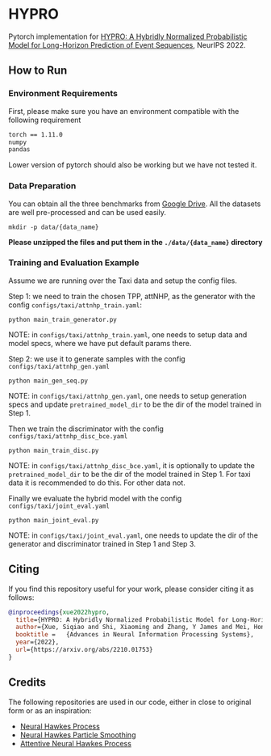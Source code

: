 
# HYPRO

Pytorch implementation for [HYPRO: A Hybridly Normalized Probabilistic Model for Long-Horizon Prediction of Event Sequences](https://arxiv.org/abs/2210.01753), NeurIPS 2022.


## How to Run

### Environment Requirements

First, please make sure you have an environment compatible with the following requirement 

```bash
torch == 1.11.0
numpy
pandas
```

Lower version of pytorch should also be working but we have not tested it. 

### Data Preparation

You can obtain all the three benchmarks from [Google Drive](https://drive.google.com/drive/folders/13e5jCkprJGB6jiVtIrU-XaCzSws5PPfB). All the datasets are well pre-processed and can be used easily.

```
mkdir -p data/{data_name}
```
**Please unzipped the files and put them in the `./data/{data_name}` directory**


### Training and Evaluation Example

Assume we are running over the Taxi data and setup the config files.


Step 1: we need to train the chosen TPP, attNHP, as the generator with the config `configs/taxi/attnhp_train.yaml`:

```
python main_train_generator.py
```
NOTE: in `configs/taxi/attnhp_train.yaml`, one needs to setup data and model specs, where we have put default params there.



Step 2: we use it to generate samples with the config `configs/taxi/attnhp_gen.yaml` 

```
python main_gen_seq.py
```
NOTE: in `configs/taxi/attnhp_gen.yaml`, one needs to setup generation specs and update `pretrained_model_dir` to be the dir of the model trained in Step 1.


Then we train the discriminator with the config `configs/taxi/attnhp_disc_bce.yaml` 

```
python main_train_disc.py
```
NOTE: in `configs/taxi/attnhp_disc_bce.yaml`, it is optionally to update the `pretrained_model_dir` to be the dir of the model trained in Step 1. For taxi data it is recommended to do this. For other data not.


Finally we evaluate the hybrid model with the config `configs/taxi/joint_eval.yaml`

```
python main_joint_eval.py
```
NOTE: in `configs/taxi/joint_eval.yaml`, one needs to update the dir of the generator and discriminator trained in Step 1 and Step 3.


## Citing


If you find this repository useful for your work, please consider citing it as follows:

```bibtex
@inproceedings{xue2022hypro,
  title={HYPRO: A Hybridly Normalized Probabilistic Model for Long-Horizon Prediction of Event Sequences},
  author={Xue, Siqiao and Shi, Xiaoming and Zhang, Y James and Mei, Hongyuan},
  booktitle =   {Advances in Neural Information Processing Systems},
  year={2022},
  url={https://arxiv.org/abs/2210.01753}
}
```

## Credits

The following repositories are used in our code, either in close to original form or as an inspiration:

- [Neural Hawkes Process](https://github.com/hongyuanmei/neurawkes)
- [Neural Hawkes Particle Smoothing](https://github.com/hongyuanmei/neural-hawkes-particle-smoothing)
- [Attentive Neural Hawkes Process](https://github.com/yangalan123/anhp-andtt)
